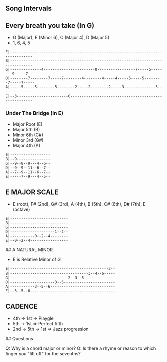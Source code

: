 
## Song Intervals

## Every breath you take (In G)

- G (Major), E (Minor 6), C (Major 4), D (Major 5)
- 1, 6, 4, 5

```
E|--------------------------------------------------------------------------------
B|--------------------------------------------------------------------------------
G|--------------4-----------------------0-----------------7-----5--------9-----7--
D|--------7--------7-----7--------4--------4-----4-----5-----5--------7-----7-----
A|-----5-----5--------5--------2-----2--------2-----3--------------5--------------
E|--3-----------------------0-----------------------------------------------------
```

### Under The Bridge (In E)

- Major Root (E)
- Major 5th (B)
- Minor 6th (C#)
- Minor 3rd (G#)
- Major 4th (A)

```
E|------------------
B|--9---------------
G|--9--8--9---4--6--
D|--9--9--11--6--7--
A|--7--9--11--6--7--
E|-----7--9---4--5--
```

## E MAJOR SCALE

- E (root), F# (2nd), G# (3rd), A (4th), B (5th), C# (6th), D# (7th), E (octave)

```
E|--------------------------
B|--------------------------
G|--------------------------
D|--------------------1--2--
A|-----------0--2--4--------
E|--0--2--4-----------------
```

## A NATURAL MINOR

- E is Relative Minor of G

```
E|--------------------------------------------3--
B|-----------------------------------3--4--6-----
G|--------------------------2--3--5--------------
D|--------------------3--5-----------------------
A|-----------3--5--6-----------------------------
E|--3--5--6--------------------------------------
```

## CADENCE

- 4th -> 1st => Playgle
- 5th -> 1st => Perfect fifth
- 2nd -> 5th -> 1st => Jazz progression

## Questions

Q: Why is a chord major or minor?
Q: Is there a rhyme or reason to which finger you "lift off" for the sevenths?
